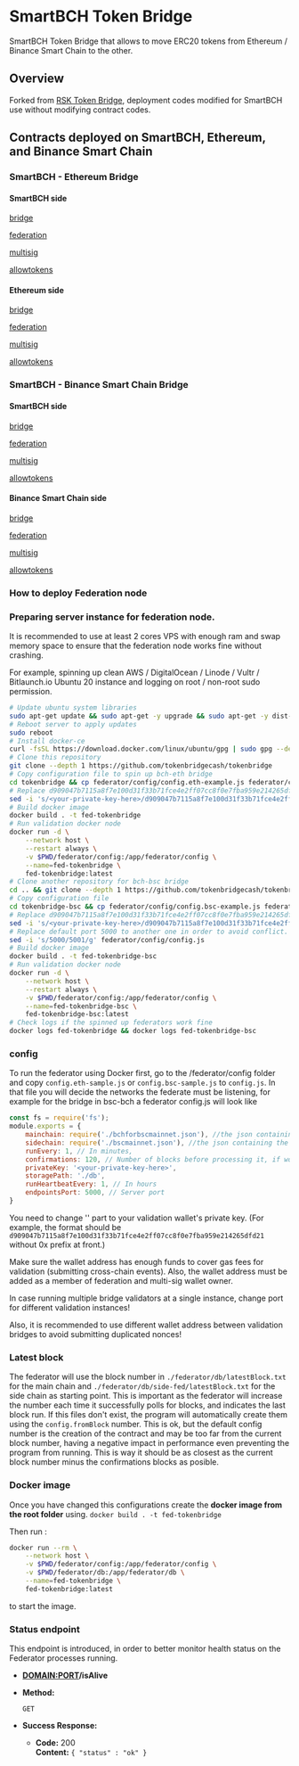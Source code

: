 # SmartBCH Token Bridge

SmartBCH Token Bridge that allows to move ERC20 tokens from Ethereum / Binance Smart Chain to the other.

## Overview

Forked from [RSK Token Bridge](https://tokenbridge.rsk.co/), deployment codes modified for SmartBCH use without modifying contract codes.

## Contracts deployed on SmartBCH, Ethereum, and Binance Smart Chain

### SmartBCH - Ethereum Bridge

#### SmartBCH side

[bridge](https://www.smartscan.cash/address/0xf0b94070fd55b74a766cc0cef961944e5c4c3493)

[federation](https://www.smartscan.cash/address/0xe6eb40300e2666c57fe09660420021edbb3bb638)

[multisig](https://www.smartscan.cash/address/0x4b535dc383a34b0dadbfc161fab9c7c71ad2c95c)

[allowtokens](https://www.smartscan.cash/address/0x58218b74548ac223cb90392177a42d371a94279c)

#### Ethereum side

[bridge](https://etherscan.io/address/0x0fa0b4cc33d5a4f0ed073ca7f88259ab75c7a98b)

[federation](https://etherscan.io/address/0x18a6d00b2e7fe50c7cbdd3ed9b2fc00a6630e7e2)

[multisig](https://etherscan.io/address/0x319b64a5ebee44d270d79b5bd478f8e0aa28d182)

[allowtokens](https://etherscan.io/address/0x900fb32d746d4ee1cc3d500f3eafb02a89783047)

### SmartBCH - Binance Smart Chain Bridge

#### SmartBCH side

[bridge](https://www.smartscan.cash/address/0x5634e72c9c20ae2b2f3094303e7b18bb817c88cf)

[federation](https://www.smartscan.cash/address/0x792ed489fcd28c52a4502dcf08326822479b12e2)

[multisig](https://www.smartscan.cash/address/0x50eef54fe616a7d92e41b2f47486bb9e03393767)

[allowtokens](https://www.smartscan.cash/address/0xcd067b74c3bee97b448f57d7e686d6fe66c1809a)

#### Binance Smart Chain side

[bridge](https://bscscan.com/address/0x6658010f8eb89889e5fcec7178f87a219f076166)

[federation](https://bscscan.com/address/0x5e507fc0304a01e90fef894db3833196a3c43013)

[multisig](https://bscscan.com/address/0x9e163d98c09da4debae442b070b04be217d97bcb)

[allowtokens](https://bscscan.com/address/0x06587228b1b848e6c23ffd454a5944872b151fb4)

### How to deploy Federation node

### Preparing server instance for federation node.

It is recommended to use at least 2 cores VPS with enough ram and swap memory space to ensure that the federation node works fine without crashing.

For example, spinning up clean AWS / DigitalOcean / Linode / Vultr / Bitlaunch.io Ubuntu 20 instance and logging on root / non-root sudo permission.

```bash
# Update ubuntu system libraries
sudo apt-get update && sudo apt-get -y upgrade && sudo apt-get -y dist-upgrade
# Reboot server to apply updates
sudo reboot
# Install docker-ce
curl -fsSL https://download.docker.com/linux/ubuntu/gpg | sudo gpg --dearmor -o /usr/share/keyrings/docker-archive-keyring.gpg && echo "deb [arch=$(dpkg --print-architecture) signed-by=/usr/share/keyrings/docker-archive-keyring.gpg] https://download.docker.com/linux/ubuntu $(lsb_release -cs) stable" | sudo tee /etc/apt/sources.list.d/docker.list > /dev/null && echo "deb [arch=$(dpkg --print-architecture) signed-by=/usr/share/keyrings/docker-archive-keyring.gpg] https://download.docker.com/linux/ubuntu $(lsb_release -cs) stable" | sudo tee /etc/apt/sources.list.d/docker.list > /dev/null && sudo apt-get update && sudo apt-get install -y build-essential docker-ce docker-ce-cli containerd.io
# Clone this repository
git clone --depth 1 https://github.com/tokenbridgecash/tokenbridge
# Copy configuration file to spin up bch-eth bridge
cd tokenbridge && cp federator/config/config.eth-example.js federator/config/config.js
# Replace d909047b7115a8f7e100d31f33b71fce4e2ff07cc8f0e7fba959e214265dfd21 to your validator address's private key.
sed -i 's/<your-private-key-here>/d909047b7115a8f7e100d31f33b71fce4e2ff07cc8f0e7fba959e214265dfd21/g' federator/config/config.js
# Build docker image
docker build . -t fed-tokenbridge
# Run validation docker node
docker run -d \
    --network host \
    --restart always \
    -v $PWD/federator/config:/app/federator/config \
    --name=fed-tokenbridge \
    fed-tokenbridge:latest
# Clone another repository for bch-bsc bridge
cd .. && git clone --depth 1 https://github.com/tokenbridgecash/tokenbridge tokenbridge-bsc
# Copy configuration file
cd tokenbridge-bsc && cp federator/config/config.bsc-example.js federator/config/config.jss
# Replace d909047b7115a8f7e100d31f33b71fce4e2ff07cc8f0e7fba959e214265dfd21 to your other validator address's private key.
sed -i 's/<your-private-key-here>/d909047b7115a8f7e100d31f33b71fce4e2ff07cc8f0e7fba959e214265dfd21/g' federator/config/config.js
# Replace default port 5000 to another one in order to avoid conflict.
sed -i 's/5000/5001/g' federator/config/config.js
# Build docker image
docker build . -t fed-tokenbridge-bsc
# Run validation docker node
docker run -d \
    --network host \
    --restart always \
    -v $PWD/federator/config:/app/federator/config \
    --name=fed-tokenbridge-bsc \
    fed-tokenbridge-bsc:latest
# Check logs if the spinned up federators work fine
docker logs fed-tokenbridge && docker logs fed-tokenbridge-bsc
```

### config

To run the federator using Docker first, go to the /federator/config folder and copy `config.eth-sample.js` or `config.bsc-sample.js` to `config.js`. In that file you will decide the networks the federate must be listening, for example for the bridge in bsc-bch a federator config.js will look like

```js
const fs = require('fs');
module.exports = {
    mainchain: require('./bchforbscmainnet.json'), //the json containing the smart contract addresses in bch
    sidechain: require('./bscmainnet.json'), //the json containing the smart contract addresses in eth
    runEvery: 1, // In minutes,
    confirmations: 120, // Number of blocks before processing it, if working with ganache set as 0
    privateKey: '<your-private-key-here>',
    storagePath: './db',
    runHeartbeatEvery: 1, // In hours
    endpointsPort: 5000, // Server port
}
```

You need to change '<your-private-key-here>' part to your validation wallet's private key. (For example, the format should be `d909047b7115a8f7e100d31f33b71fce4e2ff07cc8f0e7fba959e214265dfd21` without 0x prefix at front.)

Make sure the wallet address has enough funds to cover gas fees for validation (submitting cross-chain events). Also, the wallet address must be added as a member of federation and multi-sig wallet owner.

In case running multiple bridge validators at a single instance, change port for different validation instances!

Also, it is recommended to use different wallet address between validation bridges to avoid submitting duplicated nonces!

### Latest block

The federator will use the block number in  `./federator/db/latestBlock.txt` for the main chain and `./federator/db/side-fed/latestBlock.txt` for the side chain as starting point. This is important as the federator will increase the number each time it successfully polls for blocks, and indicates the last block run.
If this files don't exist, the program will automatically create them using the `config.fromBlock` number. This is ok, but the default config number is the creation of the contract and may be too far from the current block number, having a negative impact in performance even preventing the program from running. This is way it should be as closest as the current block number minus the confirmations blocks as posible.

### Docker image

Once you have  changed this configurations create the **docker image from the root folder** using.
`docker build . -t fed-tokenbridge`

Then run :

```sh
docker run --rm \
    --network host \
    -v $PWD/federator/config:/app/federator/config \
    -v $PWD/federator/db:/app/federator/db \
    --name=fed-tokenbridge \
    fed-tokenbridge:latest
```

to start the image.

### Status endpoint

This endpoint is introduced, in order to better monitor health status on the Federator processes running.

* **<DOMAIN:PORT>/isAlive**

* **Method:**

  `GET`

* **Success Response:**

  * **Code:** 200 <br />
    **Content:** `{ "status" : "ok" }`
